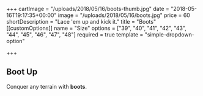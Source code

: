 +++
cartImage = "/uploads/2018/05/16/boots-thumb.jpg"
date = "2018-05-16T19:17:35+00:00"
image = "/uploads/2018/05/16/boots.jpg"
price = 60
shortDescription = "Lace 'em up and kick it."
title = "Boots"
[[customOptions]]
name = "Size"
options = ["39", "40", "41", "42", "43", "44", "45", "46", "47", "48"]
required = true
template = "simple-dropdown-option"

+++
## Boot Up

Conquer any terrain with **boots**.
